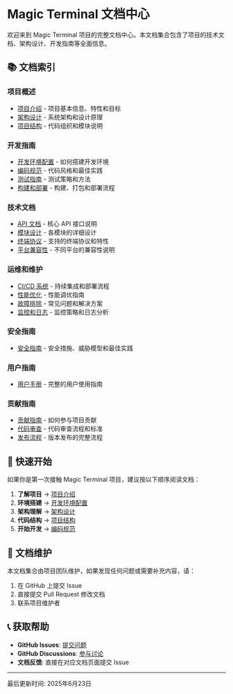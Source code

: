 # Magic Terminal 文档中心

欢迎来到 Magic Terminal 项目的完整文档中心。本文档集合包含了项目的技术文档、架构设计、开发指南等全面信息。

## 📚 文档索引

### 项目概述
- [项目介绍](./project-overview.md) - 项目基本信息、特性和目标
- [架构设计](./architecture.md) - 系统架构和设计原理
- [项目结构](./project-structure.md) - 代码组织和模块说明

### 开发指南
- [开发环境配置](./development-setup.md) - 如何搭建开发环境
- [编码规范](./coding-standards.md) - 代码风格和最佳实践
- [测试指南](./testing-guide.md) - 测试策略和方法
- [构建和部署](./build-deploy.md) - 构建、打包和部署流程

### 技术文档
- [API 文档](./api-reference.md) - 核心 API 接口说明
- [模块设计](./module-design.md) - 各模块的详细设计
- [终端协议](./terminal-protocols.md) - 支持的终端协议和特性
- [平台兼容性](./platform-compatibility.md) - 不同平台的兼容性说明

### 运维和维护
- [CI/CD 系统](./CI-CD.md) - 持续集成和部署流程
- [性能优化](./performance-optimization.md) - 性能调优指南
- [故障排除](./troubleshooting.md) - 常见问题和解决方案
- [监控和日志](./monitoring-logging.md) - 监控策略和日志分析

### 安全指南
- [安全指南](./security-guide.md) - 安全措施、威胁模型和最佳实践

### 用户指南
- [用户手册](./user-manual.md) - 完整的用户使用指南

### 贡献指南
- [贡献指南](./contributing.md) - 如何参与项目贡献
- [代码审查](./code-review.md) - 代码审查流程和标准
- [发布流程](./release-process.md) - 版本发布的完整流程

## 🚀 快速开始

如果你是第一次接触 Magic Terminal 项目，建议按以下顺序阅读文档：

1. **了解项目** → [项目介绍](./project-overview.md)
2. **环境搭建** → [开发环境配置](./development-setup.md)
3. **架构理解** → [架构设计](./architecture.md)
4. **代码结构** → [项目结构](./project-structure.md)
5. **开始开发** → [编码规范](./coding-standards.md)

## 📝 文档维护

本文档集合由项目团队维护，如果发现任何问题或需要补充内容，请：

1. 在 GitHub 上提交 Issue
2. 直接提交 Pull Request 修改文档
3. 联系项目维护者

## 📞 获取帮助

- **GitHub Issues**: [提交问题](https://github.com/wangyiyang/Magic-Terminal/issues)
- **GitHub Discussions**: [参与讨论](https://github.com/wangyiyang/Magic-Terminal/discussions)
- **文档反馈**: 直接在对应文档页面提交 Issue

---

最后更新时间: 2025年6月23日
